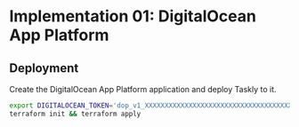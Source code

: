 # Implementation 01: DigitalOcean App Platform

## Deployment

Create the DigitalOcean App Platform application and deploy Taskly to it.

```sh
export DIGITALOCEAN_TOKEN='dop_v1_XXXXXXXXXXXXXXXXXXXXXXXXXXXXXXXXXXXXXXXXXXXXXXXXXXXXXXXXXXXXXXXX'
terraform init && terraform apply
```
